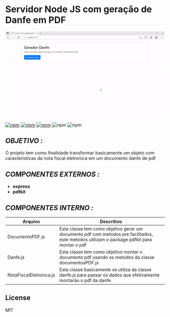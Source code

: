 # Servidor Node JS com geração de Danfe em PDF

![](demonstracao.gif)

[![npm](https://img.shields.io/node/v/v.svg?style=flat-square)](https://www.npmjs.com/package/n) [![npm](https://img.shields.io/npm/v/n.svg?style=flat-square)](https://www.npmjs.com/package/n) [![npm](https://img.shields.io/npm/l/n.svg?style=flat-square)](https://www.npmjs.com/package/n) ![npm](https://img.shields.io/badge/express-4.17.1-green?style=flat-square) ![npm](https://img.shields.io/badge/pdfkit-0.11.0-red?style=flat-square)

## *OBJETIVO :*
O projeto tem como finalidade transformar basicamente um objeto com caracteristicas da nota fiscal eletronica em um documento danfe de pdf

## *COMPONENTES EXTERNOS :*
+ **express**
+ **pdfkit**
## *COMPONENTES INTERNO :*

| Arquivo | Descritivo |
| ------ | ------ |
| DocumentoPDF.js |Esta classe tem como objetivo gerar um documento pdf com metodos pre facilitados, este metodos utilizam o package pdfkit para montar o pdf |
| Danfe.js | Esta classe tem como objetivo montar o documento pdf usando os metodos da classe documentosPDF.js |
| NotaFiscalEletronica.js | Esta classe basicamente se utiliza da classe danfe.js para passar os dados que efetivamente montarão o pdf da danfe |

## License

MIT

